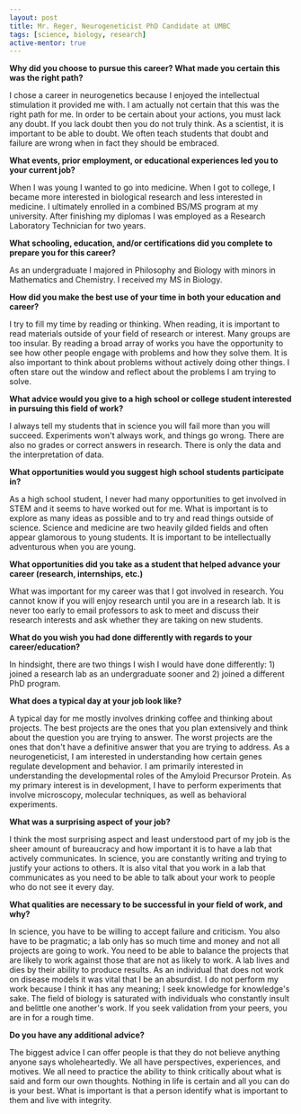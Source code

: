 ```yaml
---
layout: post
title: Mr. Reger, Neurogeneticist PhD Candidate at UMBC
tags: [science, biology, research]
active-mentor: true
---
```


**Why did you choose to pursue this career?  What made you certain this was the right path?**

I chose a career in neurogenetics because I enjoyed the intellectual stimulation it provided me with. I am actually not certain that this was the right path for me. In order to be certain about your actions, you must lack any doubt. If you lack doubt then you do not truly think. As a scientist, it is important to be able to doubt. We often teach students that doubt and failure are wrong when in fact they should be embraced.

**What events, prior employment, or educational experiences led you to your current job?**

When I was young I wanted to go into medicine. When I got to college, I became more interested in biological research and less interested in medicine. I ultimately enrolled in a combined BS/MS program at my university. After finishing my diplomas I was employed as a Research Laboratory Technician for two years.

**What schooling, education, and/or certifications did you complete to prepare you for this career?**

As an undergraduate I majored in Philosophy and Biology with minors in Mathematics and Chemistry. I received my MS in Biology.

**How did you make the best use of your time in both your education and career?**

I try to fill my time by reading or thinking. When reading, it is important to read materials outside of your field of research or interest. Many groups are too insular. By reading a broad array of works you have the opportunity to see how other people engage with problems and how they solve them. It is also important to think about problems without actively doing other things. I often stare out the window and reflect about the problems I am trying to solve.

**What advice would you give to a high school or college student interested in pursuing this field of work?**

I always tell my students that in science you will fail more than you will succeed. Experiments won't always work, and things go wrong. There are also no grades or correct answers in research. There is only the data and the interpretation of data.

**What opportunities would you suggest high school students participate in?**

As a high school student, I never had many opportunities to get involved in STEM and it seems to have worked out for me. What is important is to explore as many ideas as possible and to try and read things outside of science. Science and medicine are two heavily gilded fields and often appear glamorous to young students. It is important to be intellectually adventurous when you are young.

**What opportunities did you take as a student that helped advance your career (research, internships, etc.)**

What was important for my career was that I got involved in research. You cannot know if you will enjoy research until you are in a research lab. It is never too early to email professors to ask to meet and discuss their research interests and ask whether they are taking on new students.

**What do you wish you had done differently with regards to your career/education?**

In hindsight, there are two things I wish I would have done differently: 1) joined a research lab as an undergraduate sooner and 2) joined a different PhD program.

**What does a typical day at your job look like?**

A typical day for me mostly involves drinking coffee and thinking about projects. The best projects are the ones that you plan extensively and think about the question you are trying to answer. The worst projects are the ones that don't have a definitive answer that you are trying to address. As a neurogeneticist, I am interested in understanding how certain genes regulate development and behavior. I am primarily interested in understanding the developmental roles of the Amyloid Precursor Protein. As my primary interest is in development, I have to perform experiments that involve microscopy, molecular techniques, as well as behavioral experiments.

**What was a surprising aspect of your job?**

I think the most surprising aspect and least understood part of my job is the sheer amount of bureaucracy and how important it is to have a lab that actively communicates. In science, you are constantly writing and trying to justify your actions to others. It is also vital that you work in a lab that communicates as you need to be able to talk about your work to people who do not see it every day.

**What qualities are necessary to be successful in your field of work, and why?**

In science, you have to be willing to accept failure and criticism. You also have to be pragmatic; a lab only has so much time and money and not all projects are going to work. You need to be able to balance the projects that are likely to work against those that are not as likely to work. A lab lives and dies by their ability to produce results. As an individual that does not work on disease models it was vital that I be an absurdist. I do not perform my work because I think it has any meaning; I seek knowledge for knowledge's sake. The field of biology is saturated with individuals who constantly insult and belittle one another's work. If you seek validation from your peers, you are in for a rough time.

**Do you have any additional advice?**

The biggest advice I can offer people is that they do not believe anything anyone says wholeheartedly. We all have perspectives, experiences, and motives. We all need to practice the ability to think critically about what is said and form our own thoughts. Nothing in life is certain and all you can do is your best. What is important is that a person identify what is important to them and live with integrity.
